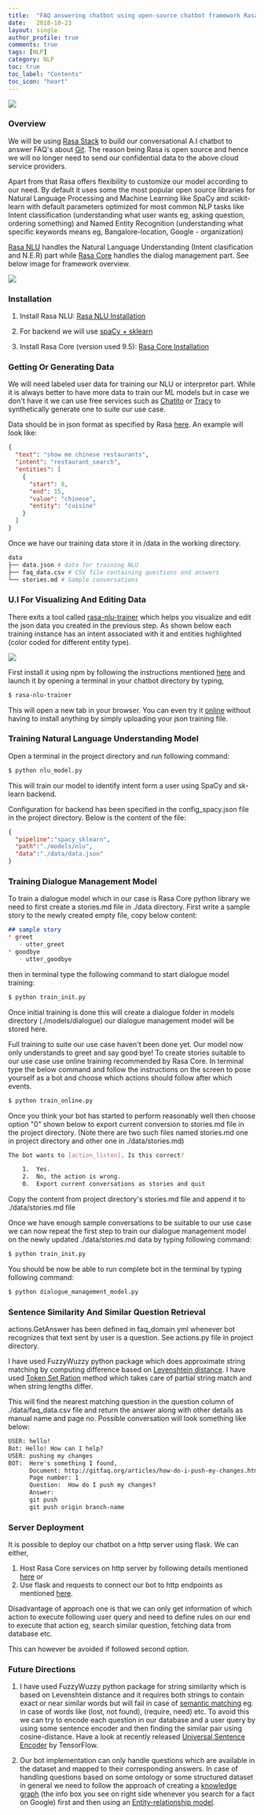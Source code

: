 ```yaml
---
title:  "FAQ answering chatbot using open-source chatbot framework Rasa Stack"
date:   2018-10-23
layout: single
author_profile: true
comments: true
tags: [NLP]
category: NLP
toc: true
toc_label: "Contents"
toc_icon: "heart"
---
```


![](https://rasa.com/assets/img/rasa-ecosystem.png)

### Overview

We will be using [Rasa Stack](https://rasa.com/products/rasa-stack/) to build our conversational A.I chatbot to answer FAQ's about [Git](http://gitfaq.org/). The reason being Rasa is open source and hence we will no longer need to send our confidential data to the above cloud service providers.

Apart from that Rasa offers flexibility to customize our model according to our need. By default it uses some the most popular open source libraries for Natural Language Processing and Machine Learning like SpaCy and scikit-learn with default parameters optimized for most common NLP tasks like Intent classification (understanding what user wants eg, asking question, ordering something) and Named Entity Recognition (understanding what specific keywords means eg, Bangalore-location, Google - organization)

[Rasa NLU](https://nlu.rasa.com/index.html) handles the Natural Language Understanding (Intent clasification and N.E.R) part while [Rasa Core](https://core.rasa.com/index.html) handles the dialog management part. See below image for framework overview.

![](https://core.rasa.com/_images/rasa_arch_colour.png)

### Installation

1) Install Rasa NLU: [Rasa NLU Installation](https://nlu.rasa.com/installation.html)

2) For backend we will use [spaCy + sklearn](https://nlu.rasa.com/installation.html#best-for-most-spacy-sklearn)

3) Install Rasa Core (version used 9.5): [Rasa Core Installation](https://core.rasa.com/installation.html)

### Getting Or Generating Data

We will need labeled user data for training our NLU or interpretor part. While it is always better to have more data to train our ML models but in case we don't have it we can use free services such as [Chatito](https://rodrigopivi.github.io/Chatito/) or [Tracy](https://github.com/YuukanOO/tracy) to synthetically generate one to suite our use case.

Data should be in json format as specified by Rasa [here](https://nlu.rasa.com/dataformat.html). An example will look like:

``` json
{
  "text": "show me chinese restaurants",
  "intent": "restaurant_search",
  "entities": [
    {
      "start": 8,
      "end": 15,
      "value": "chinese",
      "entity": "cuisine"
    }
  ]
}
```

Once we have our training data store it in /data in the working directory.

``` bash
data
├── data.json # data for training NLU
├── faq_data.csv # CSV file containing questions and answers
└── stories.md # Sample conversations 

```

### U.I For Visualizing And Editing Data

There exits a tool called [rasa-nlu-trainer](https://github.com/RasaHQ/rasa-nlu-trainer) which helps you visualize and edit the json data you created in the previous step. As shown below each training instance has an intent associated with it and entities highlighted (color coded for different entity type). 

![](https://nlu.rasa.com/_images/rasa_nlu_intent_gui.png)

First install it using npm by following the instructions mentioned [here](https://github.com/RasaHQ/rasa-nlu-trainer#rasa-nlu-trainer) and launch it by opening a terminal in your chatbot directory by typing,

``` bash
$ rasa-nlu-trainer
```

This will open a new tab in your browser. You can even try it [online](https://rasahq.github.io/rasa-nlu-trainer/) without having to install anything by simply uploading your json training file.

### Training Natural Language Understanding Model

Open a terminal in the project directory and run following command:

```bash
$ python nlu_model.py
```
This will train our model to identify intent form a user using SpaCy and sk-learn backend.

Configuration for backend has been specified in the config_spacy.json file in the project directory. Below is the content of the file:

``` json
{
  "pipeline":"spacy_sklearn",
  "path":"./models/nlu",
  "data":"./data/data.json"
}
```

### Training Dialogue Management Model

To train a dialogue model which in our case is Rasa Core python library we need to first create a stories.md file in ./data directory. First write a sample story to the newly created empty file, copy below content:

``` markdown
## sample story
* greet
   - utter_greet
* goodbye
   - utter_goodbye
```

then in terminal type the following command to start dialogue model training:

``` bash
$ python train_init.py
```
Once initial training is done this will create a dialogue folder in models directory (./models/dialogue) our dialogue management model will be stored here.

Full training to suite our use case haven't been done yet. Our model now only understands to greet and say good bye! To create stories suitable to our use case use online training recommended by Rasa Core. In terminal type the below command and follow the instructions on the screen to pose yourself as a bot and choose which actions should follow after which events.

``` bash
$ python train_online.py
```
Once you think your bot has started to perform reasonably well then choose option "0" shown below to export current conversion to stories.md file in the project directory. (Note there are two such files named stories.md one in project directory and other one in ./data/stories.md)

``` bash
The bot wants to [action_listen]. Is this correct?

	1.	Yes.
	2.	No, the action is wrong.
	0.	Export current conversations as stories and quit
```

Copy the content from project directory's stories.md file and append it to ./data/stories.md file

Once we have enough sample conversations to be suitable to our use case we can now repeat the first step to train our dialogue management model on the newly updated ./data/stories.md data by typing following command:

``` bash
$ python train_init.py
```
You should be now be able to run complete bot in the terminal by typing following command:

``` bash
$ python dialogue_management_model.py
```
### Sentence Similarity And Similar Question Retrieval

actions.GetAnswer has been defined in faq_domain.yml whenever bot recognizes that text sent by user is a question. See actions.py file in project directory. 	

I have used FuzzyWuzzy python package which does approximate string matching by computing difference based on [Levenshtein distance](https://en.wikipedia.org/wiki/Levenshtein_distance). I have used [Token Set Ration](https://github.com/seatgeek/fuzzywuzzy#token-set-ratio) method which takes care of partial string match and when string lengths differ.

This will find the nearest matching question in the question column of ./data/faq_data.csv file and return the answer along with other details as manual name and page no. Possible conversation will look something like below:

``` txt
USER: hello!
Bot: Hello! How can I help?
USER: pushing my changes
BOT:  Here's something I found, 
      Document: http://gitfaq.org/articles/how-do-i-push-my-changes.html 
      Page number: 1 
      Question:  How do I push my changes? 
      Answer: 
      git push
      git push origin branch-name

```

### Server Deployment

It is possible to deploy our chatbot on a http server using flask. We can either,
1) Host Rasa Core services on http server by following details mentioned [here](https://core.rasa.com/http.html) or 
2) Use flask and requests to connect our bot to http endpoints as mentioned [here](https://www.datacamp.com/community/tutorials/facebook-chatbot-python-deploy).

Disadvantage of approach one is that we can only get information of which action to execute following user query and need to define rules on our end to execute that action eg, search similar question, fetching data from database etc.

This can however be avoided if followed second option.

### Future Directions

1) I have used FuzzyWuzzy python package for string similarity which is based on Levenshtein distance and it requires both strings to contain exact or near similar words but will fail in case of [semantic matching](https://en.wikipedia.org/wiki/Semantic_matching) eg. in case of words like (lost, not found), (require, need) etc. To avoid this we can try to encode each question in our database and a user query by using some sentence encoder and then finding the similar pair using cosine-distance. Have a look at recently released [Universal Sentence Encoder](https://www.tensorflow.org/hub/modules/google/universal-sentence-encoder/2) by TensorFlow.

2) Our bot implementation can only handle questions which are available in the dataset and mapped to their corresponding answers. In case of handling questions based on some ontology or some structured dataset in general we need to follow the approach of creating a [knowledge graph](https://en.wikipedia.org/wiki/Knowledge_Graph) (the info box you see on right side whenever you search for a fact on Google)  first and then using an [Entity-relationship model](https://en.wikipedia.org/wiki/Entity%E2%80%93relationship_model).